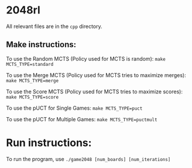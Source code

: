# 2048rl
All relevant files are in the `cpp` directory.

## Make instructions:
To use the Random MCTS (Policy used for MCTS is random): `make MCTS_TYPE=standard`

To use the Merge MCTS (Policy used for MCTS tries to maximize merges): `make MCTS_TYPE=merge`

To use the Score MCTS (Policy used for MCTS tries to maximize scores): `make MCTS_TYPE=score`

To use the pUCT for Single Games: `make MCTS_TYPE=puct`

To use the pUCT for Multiple Games: `make MCTS_TYPE=puctmult`

# Run instructions:
To run the program, use `./game2048 [num_boards] [num_iterations]`